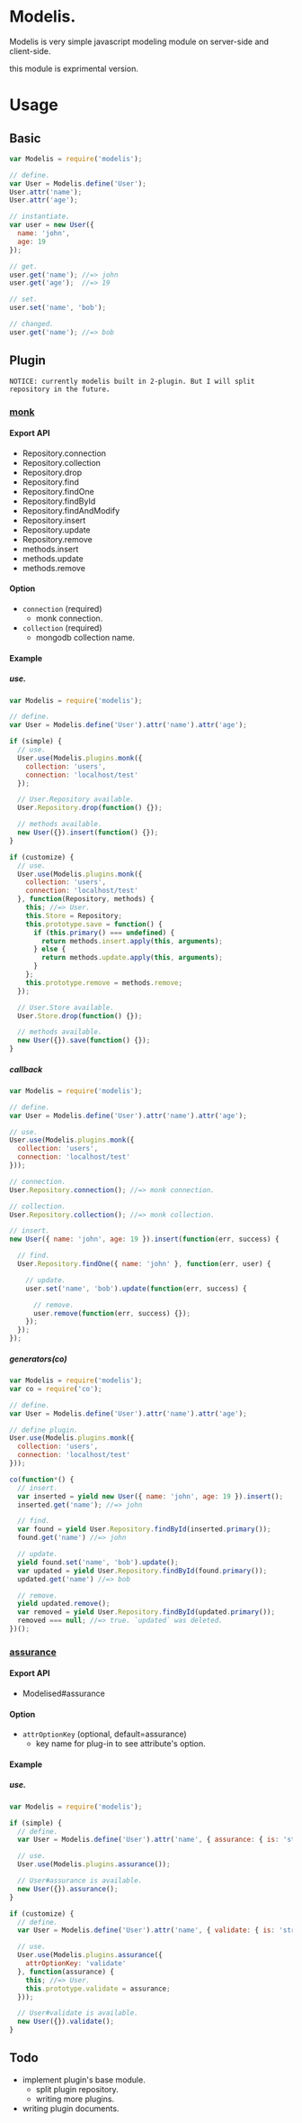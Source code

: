 Modelis.
===========

Modelis is very simple javascript modeling module on server-side and client-side.

this module is exprimental version.

Usage
===========

## Basic

```js
var Modelis = require('modelis');

// define.
var User = Modelis.define('User');
User.attr('name');
User.attr('age');

// instantiate.
var user = new User({
  name: 'john',
  age: 19
});

// get.
user.get('name'); //=> john
user.get('age');  //=> 19

// set.
user.set('name', 'bob');

// changed.
user.get('name'); //=> bob
```

## Plugin

```NOTICE: currently modelis built in 2-plugin. But I will split repository in the future.```

### [monk](http://github.com/LearnBoost/monk)

#### Export API

- Repository.connection
- Repository.collection
- Repository.drop
- Repository.find
- Repository.findOne
- Repository.findById
- Repository.findAndModify
- Repository.insert
- Repository.update
- Repository.remove
- methods.insert
- methods.update
- methods.remove

#### Option

- ```connection``` (required)
  - monk connection.
- ```collection``` (required)
  - mongodb collection name.

#### Example

##### use.

```js
var Modelis = require('modelis');

// define.
var User = Modelis.define('User').attr('name').attr('age');

if (simple) {
  // use.
  User.use(Modelis.plugins.monk({
    collection: 'users',
    connection: 'localhost/test'
  });

  // User.Repository available.
  User.Repository.drop(function() {});

  // methods available.
  new User({}).insert(function() {});
}

if (customize) {
  // use.
  User.use(Modelis.plugins.monk({
    collection: 'users',
    connection: 'localhost/test'
  }, function(Repository, methods) {
    this; //=> User.
    this.Store = Repository;
    this.prototype.save = function() {
      if (this.primary() === undefined) {
        return methods.insert.apply(this, arguments);
      } else {
        return methods.update.apply(this, arguments);
      }
    };
    this.prototype.remove = methods.remove;
  });

  // User.Store available.
  User.Store.drop(function() {});

  // methods available.
  new User({}).save(function() {});
}
```

##### callback

```js
var Modelis = require('modelis');

// define.
var User = Modelis.define('User').attr('name').attr('age');

// use.
User.use(Modelis.plugins.monk({
  collection: 'users',
  connection: 'localhost/test'
}));

// connection.
User.Repository.connection(); //=> monk connection.

// collection.
User.Repository.collection(); //=> monk collection.

// insert.
new User({ name: 'john', age: 19 }).insert(function(err, success) {

  // find.
  User.Repository.findOne({ name: 'john' }, function(err, user) {

    // update.
    user.set('name', 'bob').update(function(err, success) {

      // remove.
      user.remove(function(err, success) {});
    });
  });
});
```

##### generators(co)

```js
var Modelis = require('modelis');
var co = require('co');

// define.
var User = Modelis.define('User').attr('name').attr('age');

// define plugin.
User.use(Modelis.plugins.monk({
  collection: 'users',
  connection: 'localhost/test'
}));

co(function*() {
  // insert.
  var inserted = yield new User({ name: 'john', age: 19 }).insert();
  inserted.get('name'); //=> john

  // find.
  var found = yield User.Repository.findById(inserted.primary());
  found.get('name') //=> john

  // update.
  yield found.set('name', 'bob').update();
  var updated = yield User.Repository.findById(found.primary());
  updated.get('name') //=> bob

  // remove.
  yield updated.remove();
  var removed = yield User.Repository.findById(updated.primary());
  removed === null; //=> true. `updated` was deleted.
})();
```

### [assurance](http://github.com/danmilon/assurance)

#### Export API

- Modelised#assurance

#### Option

- ```attrOptionKey``` (optional, default=assurance)
  - key name for plug-in to see attribute's option.

#### Example

##### use.

```js
var Modelis = require('modelis');

if (simple) {
  // define.
  var User = Modelis.define('User').attr('name', { assurance: { is: 'string' }});

  // use.
  User.use(Modelis.plugins.assurance());

  // User#assurance is available.
  new User({}).assurance();
}

if (customize) {
  // define.
  var User = Modelis.define('User').attr('name', { validate: { is: 'string' }});

  // use.
  User.use(Modelis.plugins.assurance({
    attrOptionKey: 'validate'
  }, function(assurance) {
    this; //=> User.
    this.prototype.validate = assurance;
  }));

  // User#validate is available.
  new User({}).validate();
}
```

Todo
-----------
- implement plugin's base module.
  - split plugin repository.
  - writing more plugins.
- writing plugin documents.

